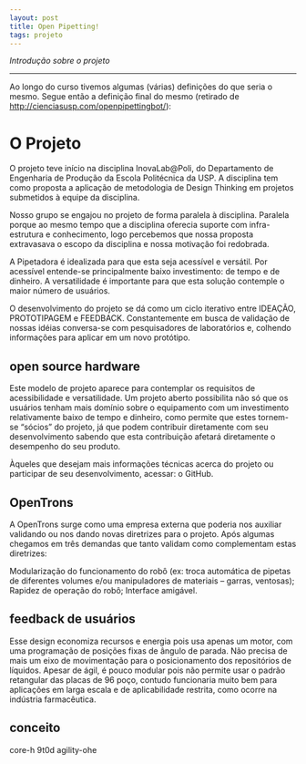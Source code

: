 ```yaml
---
layout: post
title: Open Pipetting!
tags: projeto
---
```


*Introdução sobre o projeto*

-----

Ao longo do curso tivemos algumas (várias) definições do que seria o mesmo. Segue então a definição final do mesmo (retirado de http://cienciasusp.com/openpipettingbot/):

# O Projeto

O projeto teve início na disciplina InovaLab@Poli, do Departamento de Engenharia de Produção da Escola Politécnica da USP. A disciplina tem como proposta a aplicação de metodologia de Design Thinking em projetos submetidos à equipe da disciplina.

Nosso grupo se engajou no projeto de forma paralela à disciplina. Paralela porque ao mesmo tempo que a disciplina oferecia suporte com infra-estrutura e conhecimento, logo percebemos que nossa proposta extravasava o escopo da disciplina e nossa motivação foi redobrada.

A Pipetadora é idealizada para que esta seja acessível e versátil. Por acessível entende-se principalmente baixo investimento: de tempo e de dinheiro. A versatilidade é importante para que esta solução contemple o maior número de usuários.

O desenvolvimento do projeto se dá como um ciclo iterativo entre IDEAÇÃO, PROTOTIPAGEM e FEEDBACK. Constantemente em busca de validação de nossas idéias conversa-se com pesquisadores de laboratórios e, colhendo informações para aplicar em um novo protótipo.

## open source hardware

Este modelo de projeto aparece para contemplar os requisitos de acessibilidade e versatilidade. Um projeto aberto possibilita não só que os usuários tenham mais domínio sobre o equipamento com um investimento relativamente baixo de tempo e dinheiro, como permite que estes tornem-se “sócios” do projeto, já que podem contribuir diretamente com seu desenvolvimento sabendo que esta contribuição afetará diretamente o desempenho do seu produto.

Àqueles que desejam mais informações técnicas acerca do projeto ou participar de seu desenvolvimento, acessar: o GitHub.

## OpenTrons


A OpenTrons surge como uma empresa externa que poderia nos auxiliar validando ou nos dando novas diretrizes para o projeto. Após algumas chegamos em três demandas que tanto validam como complementam estas diretrizes:

Modularização do funcionamento do robô (ex: troca automática de pipetas de diferentes volumes e/ou manipuladores de materiais – garras, ventosas);
Rapidez de operação do robô;
Interface amigável.


## feedback de usuários


Esse design economiza recursos e energia pois usa apenas um motor, com uma programação de posições fixas de ângulo de parada. Não precisa de mais um eixo de movimentação para o posicionamento dos repositórios de líquidos.
Apesar de ágil, é pouco modular pois não permite usar o padrão retangular das placas de 96 poço, contudo funcionaria muito bem para aplicações em larga escala e de aplicabilidade restrita, como ocorre na indústria farmacêutica.

## conceito

core-h
9t0d
agility-ohe
